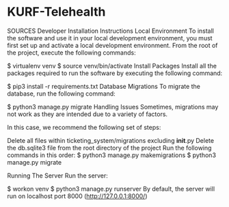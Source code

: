 # KURF-Telehealth

SOURCES
Developer Installation Instructions
Local Environment
To install the software and use it in your local development environment, you must first set up and activate a local development environment. From the root of the project, execute the following commands:

$ virtualenv venv
$ source venv/bin/activate
Install Packages
Install all the packages required to run the software by executing the following command:

$ pip3 install -r requirements.txt
Database Migrations
To migrate the database, run the following command:

$ python3 manage.py migrate
Handling Issues
Sometimes, migrations may not work as they are intended due to a variety of factors.

In this case, we recommend the following set of steps:

Delete all files within ticketing_system/migrations excluding __init__.py
Delete the db.sqlite3 file from the root directory of the project
Run the following commands in this order:
$ python3 manage.py makemigrations
$ python3 manage.py migrate


Running The Server
Run the server:

$ workon venv
$ python3 manage.py runserver
By default, the server will run on localhost port 8000 (http://127.0.0.1:8000/)


